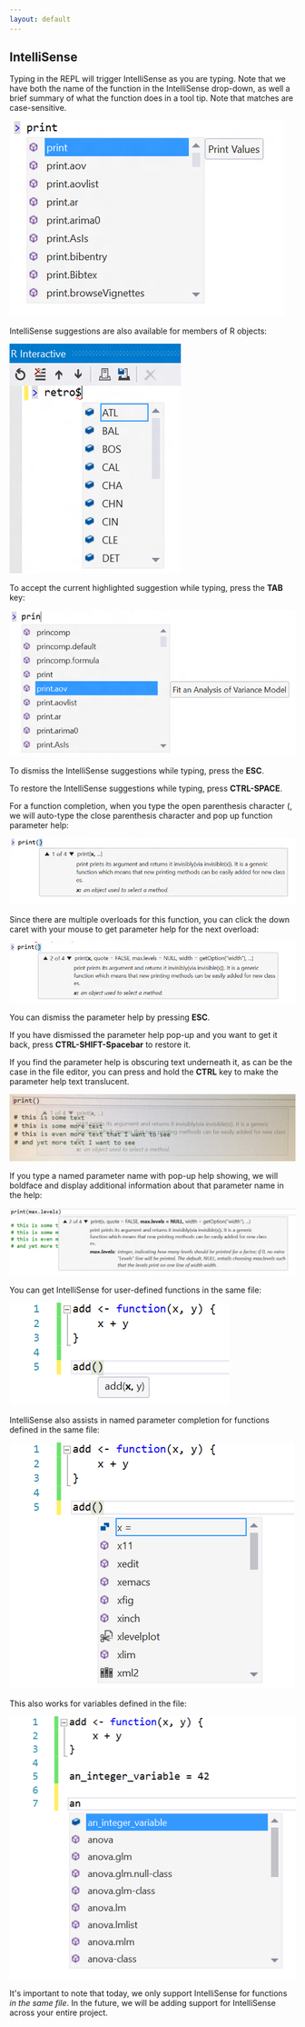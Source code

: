 ```yaml
---
layout: default
---
```


## IntelliSense

Typing in the REPL will trigger IntelliSense as you are typing. Note that we
have both the name of the function in the IntelliSense drop-down, as well a
brief summary of what the function does in a tool tip. Note that matches are
case-sensitive.

![](./media/RTVS-REPL-auto-complete-menu.png)

IntelliSense suggestions are also available for members of R objects:
 
![](./media/RTVS-REPL-auto-complete-r-objects.png)

To accept the current highlighted suggestion while typing, press the **TAB** key:

![](./media/RTVS-REPL-auto-complete-save.png)

To dismiss the IntelliSense suggestions while typing, press the **ESC**.

To restore the IntelliSense suggestions while typing, press **CTRL-SPACE**.

For a function completion, when you type the open parenthesis character (, we
will auto-type the close parenthesis character and pop up function parameter
help:

![](./media/RTVS-REPL-auto-complete-functions.png)

Since there are multiple overloads for this function, you can click the down
caret with your mouse to get parameter help for the next overload:

![](./media/RTVS-REPL-auto-complete-function-overloads.png)
 
You can dismiss the parameter help by pressing **ESC**.

If you have dismissed the parameter help pop-up and you want to get it back,
press **CTRL-SHIFT-Spacebar** to restore it.

If you find the parameter help is obscuring text underneath it, as can be the
case in the file editor, you can press and hold the **CTRL** key to make the
parameter help text translucent.

![](./media/RTVS-REPL-auto-complete-translucent.png)
 
If you type a named parameter name with pop-up help showing, we will boldface
and display additional information about that parameter name in the help:

![](./media/RTVS-REPL-auto-complete-function-parameters.png)

You can get IntelliSense for user-defined functions in the same file:

![](media/intellisense_same_file_functions.png)

IntelliSense also assists in named parameter completion for functions defined in
the same file:

![](media/intellisense_parameter_completion.png)

This also works for variables defined in the file:

![](media/intellisense_variable_completion.png)

It's important to note that today, we only support IntelliSense for functions
_in the same file_. In the future, we will be adding support for IntelliSense
across your entire project.
